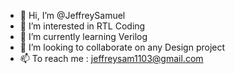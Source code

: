 - 👋 Hi, I’m @JeffreySamuel
- 👀 I’m interested in RTL Coding
- 🌱 I’m currently learning Verilog
- 💞️ I’m looking to collaborate on any Design project
- 📫 To reach me : jeffreysam1103@gmail.com

<!---
JeffreySamuel/JeffreySamuel is a ✨ special ✨ repository because its `README.md` (this file) appears on your GitHub profile.
You can click the Preview link to take a look at your changes.
--->
